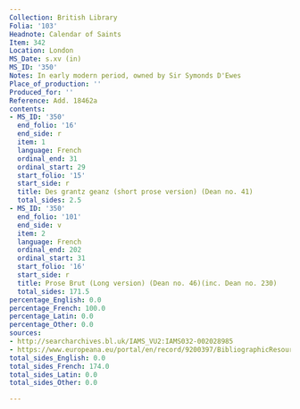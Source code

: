 ```yaml
---
Collection: British Library
Folia: '103'
Headnote: Calendar of Saints
Item: 342
Location: London
MS_Date: s.xv (in)
MS_ID: '350'
Notes: In early modern period, owned by Sir Symonds D'Ewes
Place_of_production: ''
Produced_for: ''
Reference: Add. 18462a
contents:
- MS_ID: '350'
  end_folio: '16'
  end_side: r
  item: 1
  language: French
  ordinal_end: 31
  ordinal_start: 29
  start_folio: '15'
  start_side: r
  title: Des grantz geanz (short prose version) (Dean no. 41)
  total_sides: 2.5
- MS_ID: '350'
  end_folio: '101'
  end_side: v
  item: 2
  language: French
  ordinal_end: 202
  ordinal_start: 31
  start_folio: '16'
  start_side: r
  title: Prose Brut (Long version) (Dean no. 46)(inc. Dean no. 230)
  total_sides: 171.5
percentage_English: 0.0
percentage_French: 100.0
percentage_Latin: 0.0
percentage_Other: 0.0
sources:
- http://searcharchives.bl.uk/IAMS_VU2:IAMS032-002028985
- https://www.europeana.eu/portal/en/record/9200397/BibliographicResource_3000126255327.html
total_sides_English: 0.0
total_sides_French: 174.0
total_sides_Latin: 0.0
total_sides_Other: 0.0

---
```

